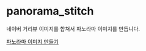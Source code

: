 # panorama_stitch
네이버 거리뷰 이미지를 합쳐서 파노라마 이미지를 만듭니다.

[파노라마 이미지 만들기](http://jangxyz.github.io/panorama_stitch/)
